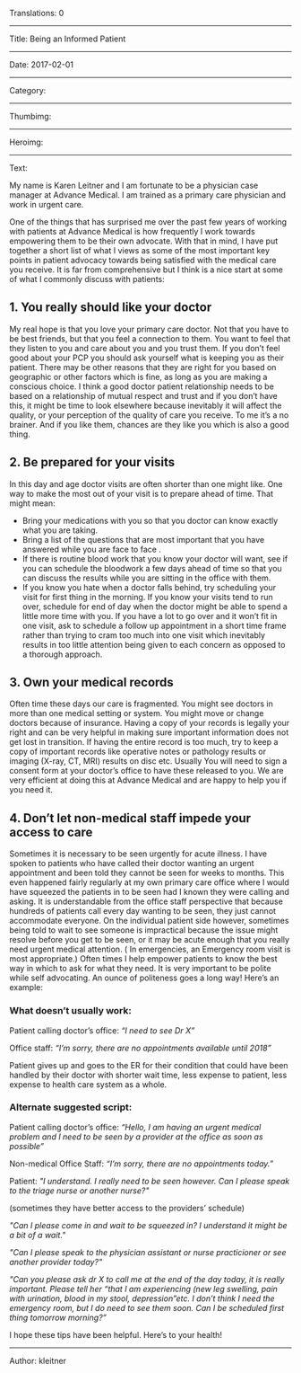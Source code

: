 Translations: 0

----

Title: Being an Informed Patient

----

Date: 2017-02-01

----

Category: 

----

Thumbimg: 

----

Heroimg: 

----

Text: 

My name is Karen Leitner and I am fortunate to be a physician case manager at Advance Medical. I am trained as a primary care physician and work in urgent care.

One of the things that has surprised me over the past few years of working with patients at Advance Medical is how frequently I work towards empowering them to be their own advocate. With that in mind, I have put together a short list of what I views as some of the most important key points in patient advocacy towards being satisfied with the medical care you receive. It is far from comprehensive but I think is a nice start at some of what I commonly discuss with patients:

## 1. You really should like your doctor

My real hope is that you love your primary care doctor. Not that you have to be best friends, but that you feel a connection to them. You want to feel that they listen to you and care about you and you trust them. If you don’t feel good about your PCP you should ask yourself what is keeping you as their patient. There may be other reasons that they are right for you based on geographic or other factors which is fine, as long as you are making a conscious choice. I think a good doctor patient relationship needs to be based on a relationship of mutual respect and trust and if you don’t have this, it might be time to look elsewhere because inevitably it will affect the quality, or your perception of the quality of care you receive. To me it’s a no brainer. And if you like them, chances are they like you which is also a good thing.

## 2. Be prepared for your visits

In this day and age doctor visits are often shorter than one might like. One way to make the most out of your visit is to prepare ahead of time. That might mean:

- Bring your medications with you so that you doctor can know exactly what you are taking.
- Bring a list of the questions that are most important that you have answered while you are face to face .
- If there is routine blood work that you know your doctor will want, see if you can schedule the bloodwork a few days ahead of time so that you can discuss the results while you are sitting in the office with them.
- If you know you hate when a doctor falls behind, try scheduling your visit for first thing in the morning. If you know your visits tend to run over, schedule for end of day when the doctor might be able to spend a little more time with you. If you have a lot to go over and it won’t fit in one visit, ask to schedule a follow up appointment in a short time frame rather than trying to cram too much into one visit which inevitably results in too little attention being given to each concern as opposed to a thorough approach.

## 3. Own your medical records

Often time these days our care is fragmented. You might see doctors in more than one medical setting or system. You might move or change doctors because of insurance. Having a copy of your records is legally your right and can be very helpful in making sure important information does not get lost in transition. If having the entire record is too much, try to keep a copy of important records like operative notes or pathology results or imaging (X-ray, CT, MRI) results on disc etc. Usually You will need to sign a consent form at your doctor’s office to have these released to you. We are very efficient at doing this at Advance Medical and are happy to help you if you need it.

## 4. Don’t let non-medical staff impede your access to care

Sometimes it is necessary to be seen urgently for acute illness. I have spoken to patients who have called their doctor wanting an urgent appointment and been told they cannot be seen for weeks to months. This even happened fairly regularly at my own primary care office where I would have squeezed the patients in to be seen had I known they were calling and asking. It is understandable from the office staff perspective that because hundreds of patients call every day wanting to be seen, they just cannot accommodate everyone. On the individual patient side however, sometimes being told to wait to see someone is impractical because the issue might resolve before you get to be seen, or it may be acute enough that you really need urgent medical attention. ( In emergencies, an Emergency room visit is most appropriate.) Often times I help empower patients to know the best way in which to ask for what they need. It is very important to be polite while self advocating. An ounce of politeness goes a long way! Here’s an example:

### What doesn’t usually work:

Patient calling doctor’s office:
*“I need to see Dr X”*

Office staff:
*“I’m sorry, there are no appointments available until 2018”*

Patient gives up and goes to the ER for their condition that could have been handled by their doctor with shorter wait time, less expense to patient, less expense to health care system as a whole.

### Alternate suggested script:

Patient calling doctor’s office:
*“Hello, I am having an urgent medical problem and I need to be seen by a provider at the office as soon as possible”*

Non-medical Office Staff:
*“I’m sorry, there are no appointments today.”*

Patient:
*"I understand. I really need to be seen however.
Can I please speak to the triage nurse or another nurse?"*

(sometimes they have better access to the providers’ schedule)

*"Can I please come in and wait to be squeezed in? I understand it might be a bit of a wait."*

*"Can I please speak to the physician assistant or nurse practicioner or see another provider today?"*

*"Can you please ask dr X to call me at the end of the day today, it is really important. Please tell her “that I am experiencing (new leg swelling, pain with urination, blood in my stool, depression”etc. I don’t think I need the emergency room, but I do need to see them soon. Can I be scheduled first thing tomorrow morning?”*

I hope these tips have been helpful. Here’s to your health!

----

Author: kleitner